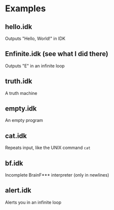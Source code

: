 # Examples
## hello.idk
Outputs "Hello, World!" in IDK
## Enfinite.idk (see what I did there)
Outputs "E" in an infinite loop
## truth.idk
A truth machine
## empty.idk
An empty program
## cat.idk
Repeats input, like the UNIX command `cat`
## bf.idk
Incomplete BrainF*** interpreter (only in newlines)
## alert.idk
Alerts you in an infinite loop
